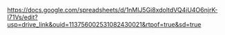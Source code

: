 https://docs.google.com/spreadsheets/d/1nMlJ5Gi8xdoltdVQ4iU4O6njrK-I71Vs/edit?usp=drive_link&ouid=113756002531082430021&rtpof=true&sd=true
